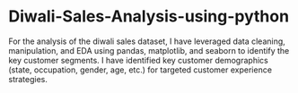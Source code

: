 # Diwali-Sales-Analysis-using-python
For the analysis of the diwali sales dataset, I have leveraged data cleaning, manipulation, and EDA using pandas, matplotlib, and seaborn to identify the key customer segments.
I have identified key customer demographics (state, occupation, gender, age, etc.) for targeted customer experience strategies.
